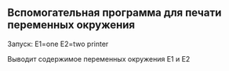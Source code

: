 ## Вспомогательная программа для печати переменных окружения

Запуск: E1=one E2=two printer

Выводит содержимое переменных окружения E1 и E2